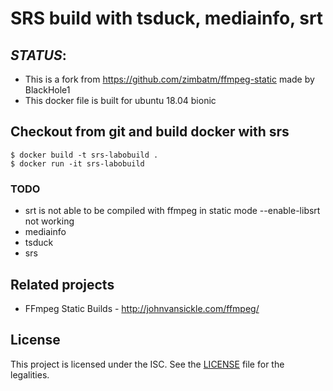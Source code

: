 SRS build with tsduck, mediainfo, srt
===================

*STATUS*: 
------------------
 - This is a fork from https://github.com/zimbatm/ffmpeg-static made by BlackHole1 
 - This docker file is built for ubuntu 18.04 bionic 

 
Checkout from git and build docker with srs
---------------
    $ docker build -t srs-labobuild .
    $ docker run -it srs-labobuild 

### TODO
 * srt is not able to be compiled with ffmpeg in static mode --enable-libsrt not working 
 * mediainfo  
 * tsduck
 * srs 

Related projects
----------------
* FFmpeg Static Builds - http://johnvansickle.com/ffmpeg/

License
-------
This project is licensed under the ISC. See the [LICENSE](LICENSE) file for
the legalities.

